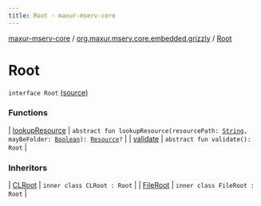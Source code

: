 ```yaml
---
title: Root - maxur-mserv-core
---
```


[maxur-mserv-core](../../index.html) / [org.maxur.mserv.core.embedded.grizzly](../index.html) / [Root](.)

# Root

`interface Root` [(source)](https://github.com/myunusov/maxur-mserv/tree/master/maxur-mserv-core/src/main/kotlin/org/maxur/mserv/core/embedded/grizzly/StaticHttpHandler.kt#L550)

### Functions

| [lookupResource](lookup-resource.html) | `abstract fun lookupResource(resourcePath: `[`String`](https://kotlinlang.org/api/latest/jvm/stdlib/kotlin/-string/index.html)`, mayBeFolder: `[`Boolean`](https://kotlinlang.org/api/latest/jvm/stdlib/kotlin/-boolean/index.html)`): `[`Resource`](../-static-http-handler/-resource/index.html)`?` |
| [validate](validate.html) | `abstract fun validate(): Root` |

### Inheritors

| [CLRoot](../-static-http-handler/-c-l-root/index.html) | `inner class CLRoot : Root` |
| [FileRoot](../-static-http-handler/-file-root/index.html) | `inner class FileRoot : Root` |

